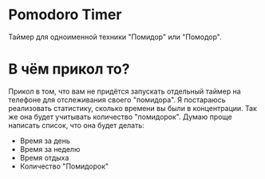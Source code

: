 # Pomodoro Timer
Таймер для одноименной техники "Помидор" или "Помодор".

# В чём прикол то?
Прикол в том, что вам не придётся запускать отдельный таймер на телефоне для отслеживания своего "помидора".
Я постараюсь реализовать статистику, сколько времени вы были в концентрации. Так же она будет учитывать количество "помидорок". Думаю проще написать список, что она будет делать:
- Время за день
- Время за неделю
- Время отдыха
- Количество "Помидорок"
